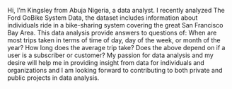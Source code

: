 Hi, I’m Kingsley from Abuja Nigeria, a data analyst. I recently analyzed The Ford GoBike System Data, the dataset includes information about individuals ride in a bike-sharing system covering the great San Francisco Bay Area. This data analysis provide answers to questions of:
When are most trips taken in terms of time of day, day of the week, or month of the year? 
How long does the average trip take?
Does the above depend on if a user is a subscriber or customer?
My passion for data analysis and my desire will help me in providing insight from data for individuals and organizations and I am looking forward to contributing to both private and public projects in data analysis. 
